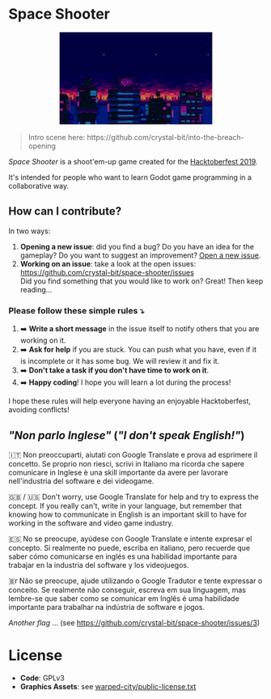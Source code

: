 # Space Shooter

<p align="center">
  <img width="60%" src="https://github.com/crystal-bit/into-the-breach-opening/raw/master/itb.gif">
</p>

<blockquote> Intro scene here: https://github.com/crystal-bit/into-the-breach-opening</blockquote>

*Space Shooter* is a shoot'em-up game created for the [Hacktoberfest 2019](https://hacktoberfest.digitalocean.com/).  

It's intended for people who want to learn Godot game programming in a collaborative way.

## How can I contribute?

In two ways:

1. **Opening a new issue**: did you find a bug? Do you have an idea for the gameplay? Do you want to suggest an improvement? [Open a new issue](https://github.com/crystal-bit/space-shooter/issues/new).
1. **Working on an issue**: take a look at the open issues: https://github.com/crystal-bit/space-shooter/issues  
Did you find something that you would like to work on? Great! Then keep reading...

### Please follow these simple rules ⤵️

1. ➡️ **Write a short message** in the issue itself to notify others that you are working on it.
2. ➡️ __Ask for help__ if you are stuck. You can push what you have, even if it is incomplete or it has some bug. We will review it and fix it.
3. ➡️ __Don't take a task if you don't have time to work on it__.
4. ➡️ __Happy coding__! I hope you will learn a lot during the process!

I hope these rules will help everyone having an enjoyable Hacktoberfest, avoiding conflicts!

## _"Non parlo Inglese"_ (_"I don't speak English!"_)

🇮🇹 Non preoccuparti, aiutati con Google Translate e prova ad esprimere il concetto. Se proprio non riesci, scrivi in Italiano ma ricorda che sapere comunicare in Inglese è una skill importante da avere per lavorare nell'industria del software e dei videogame.

🇬🇧 / 🇺🇸 Don't worry, use Google Translate for help and try to express the concept. If you really can't, write in your language, but remember that knowing how to communicate in English is an important skill to have for working in the software and video game industry.

🇪🇸 No se preocupe, ayúdese con Google Translate e intente expresar el concepto. Si realmente no puede, escriba en italiano, pero recuerde que saber cómo comunicarse en inglés es una habilidad importante para trabajar en la industria del software y los videojuegos.

🇧r Não se preocupe, ajude utilizando o Google Tradutor e tente expressar o conceito. Se realmente não conseguir, escreva em sua linguagem, mas lembre-se que saber como se comunicar em Inglês é uma habilidade importante para trabalhar na indústria de software e jogos.

*Another flag* ... (see https://github.com/crystal-bit/space-shooter/issues/3)

# License

- **Code**: GPLv3
- **Graphics Assets**: see [warped-city/public-license.txt](https://github.com/crystal-bit/space-shooter/blob/master/Assets/warped%20city%20files/public-license.txt)
